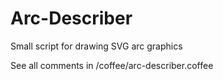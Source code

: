 # Arc-Describer
Small script for drawing SVG arc graphics

See all comments in /coffee/arc-describer.coffee
